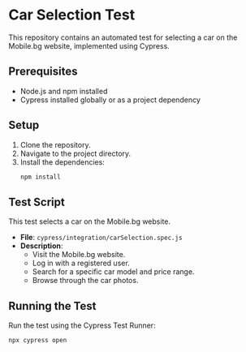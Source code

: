 # Car Selection Test

This repository contains an automated test for selecting a car on the Mobile.bg website, implemented using Cypress.
## Prerequisites
- Node.js and npm installed
- Cypress installed globally or as a project dependency

## Setup
1. Clone the repository.
2. Navigate to the project directory.
3. Install the dependencies:
    ```sh
    npm install
    ```

## Test Script
This test selects a car on the Mobile.bg website.

- **File**: `cypress/integration/carSelection.spec.js`
- **Description**: 
  - Visit the Mobile.bg website.
  - Log in with a registered user.
  - Search for a specific car model and price range.
  - Browse through the car photos.

## Running the Test
Run the test using the Cypress Test Runner:
```sh
npx cypress open
